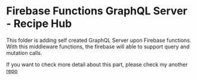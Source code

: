# Firebase Functions GraphQL Server - Recipe Hub

This folder is adding self created GraphQL Server upon Firebase functions. With this middleware functions, the firebase will able to support query and mutation calls.

If you want to check more detail about this part, please check my another [repo](https://github.com/vincecao/firebase-functions-graphql-server)